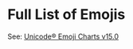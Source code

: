 # Full List of Emojis

See: [Unicode® Emoji Charts v15.0](https://unicode.org/emoji/charts/index.html)
